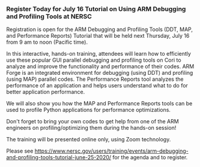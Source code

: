 ### Register Today for July 16 Tutorial on Using ARM Debugging and Profiling Tools at NERSC

Registration is open for the ARM Debugging and Profiling Tools (DDT, MAP, and
Performance Reports) Tutorial that will be held next Thursday, July 16 from
9 am to noon (Pacific time). 

In this interactive, hands-on training, attendees will learn how to efficiently 
use these popular GUI parallel debugging and profiling tools on Cori to analyze 
and improve the functionality and performance of their codes. ARM Forge is an 
integrated environment for debugging (using DDT) and profiling (using MAP)
parallel codes. The Performance Reports tool analyzes the performance of an
application and helps users understand what to do for better application
performance.

We will also show you how the MAP and Performance Reports tools can be used to
profile Python applications for performance optimizations.

Don't forget to bring your own codes to get help from one of the ARM engineers 
on profiling/optimizing them during the hands-on session!

The training will be presented online only, using Zoom technology.

Please see <https://www.nersc.gov/users/training/events/arm-debugging-and-profiling-tools-tutorial-june-25-2020/>
for the agenda and to register.
